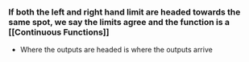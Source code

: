 
### If both the left and right hand limit are headed towards the same spot, we say the limits agree and the function is a [[Continuous Functions]]

- Where the outputs are headed is where the outputs arrive
